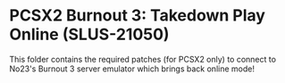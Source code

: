 # PCSX2 Burnout 3: Takedown Play Online (SLUS-21050)

This folder contains the required patches (for PCSX2 only) to connect to No23's Burnout 3 server emulator which brings back online mode!
